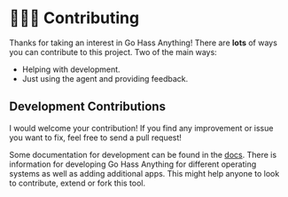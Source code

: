 <!--
 Copyright (c) 2024 Joshua Rich <joshua.rich@gmail.com>
 
 This software is released under the MIT License.
 https://opensource.org/licenses/MIT
-->

# 🧑‍🤝‍🧑 Contributing

Thanks for taking an interest in Go Hass Anything! There are **lots** of ways you can contribute to this project. Two of the main ways:

- Helping with development.
- Just using the agent and providing feedback.

## Development Contributions

I would welcome your contribution! If you find any improvement or issue you want
to fix, feel free to send a pull request!

Some documentation for development can be found in
the [docs](docs/README.md). There is information for developing
Go Hass Anything for different operating systems as well as adding additional
apps. This might help anyone to look to contribute, extend or fork this tool.

